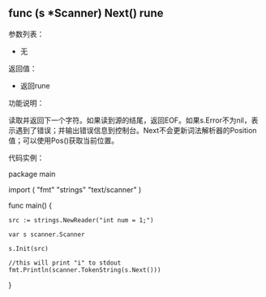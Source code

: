 ## func (s *Scanner) Next() rune

参数列表：

- 无

返回值：

- 返回rune

功能说明：

读取并返回下一个字符。如果读到源的结尾，返回EOF。如果s.Error不为nil，表示遇到了错误；并输出错误信息到控制台。Next不会更新词法解析器的Position值；可以使用Pos()获取当前位置。

代码实例：

package main

import (
	"fmt"
	"strings"
	"text/scanner"
)

func main() {

	src := strings.NewReader("int num = 1;")

	var s scanner.Scanner

	s.Init(src)

	//this will print "i" to stdout
	fmt.Println(scanner.TokenString(s.Next()))

}

